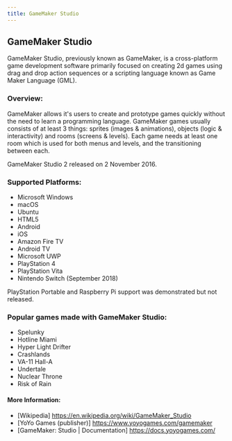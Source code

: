 ```yaml
---
title: GameMaker Studio
---
```


## GameMaker Studio
GameMaker Studio, previously known as GameMaker, is a cross-platform game development software primarily focused on creating 2d games 
using drag and drop action sequences or a scripting language known as Game Maker Language (GML).

### Overview:
GameMaker allows it's users to create and prototype games quickly without the need to learn a programming language. GameMaker games usually
consists of at least 3 things: sprites (images & animations), objects (logic & interactivity) and rooms (screens & levels). 
Each game needs at least one room which is used for both menus and levels, and the transitioning between each.

GameMaker Studio 2 released on 2 November 2016. 

### Supported Platforms:
* Microsoft Windows
* macOS
* Ubuntu
* HTML5
* Android
* iOS
* Amazon Fire TV
* Android TV
* Microsoft UWP
* PlayStation 4
* PlayStation Vita
* Nintendo Switch (September 2018)

PlayStation Portable and Raspberry Pi support was demonstrated but not released.

### Popular games made with GameMaker Studio:
* Spelunky
* Hotline Miami
* Hyper Light Drifter
* Crashlands
* VA-11 Hall-A
* Undertale
* Nuclear Throne
* Risk of Rain

#### More Information:
* [Wikipedia] https://en.wikipedia.org/wiki/GameMaker_Studio<br>
* [YoYo Games (publisher)] https://www.yoyogames.com/gamemaker<br>
* [GameMaker: Studio | Documentation] https://docs.yoyogames.com/<br>
